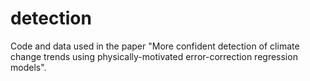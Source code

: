 # detection
Code and data used in the paper "More confident detection of climate change trends using physically-motivated error-correction regression models".
